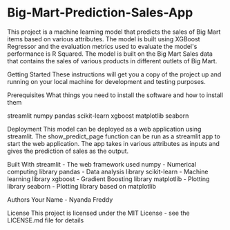 # Big-Mart-Prediction-Sales-App

This project is a machine learning model that predicts the sales of Big Mart items based on various attributes. 
The model is built using XGBoost Regressor and the evaluation metrics used to evaluate the model's performance is R Squared. 
The model is built on the Big Mart Sales data that contains the sales of various products in different outlets of Big Mart.

Getting Started
These instructions will get you a copy of the project up and running on your local machine for development and testing purposes.

Prerequisites
What things you need to install the software and how to install them

streamlit
numpy
pandas
scikit-learn
xgboost
matplotlib
seaborn

Deployment
This model can be deployed as a web application using streamlit. 
The show_predict_page function can be run as a streamlit app to start the web application. 
The app takes in various attributes as inputs and gives the prediction of sales as the output.

Built With
streamlit - The web framework used
numpy - Numerical computing library
pandas - Data analysis library
scikit-learn - Machine learning library
xgboost - Gradient Boosting library
matplotlib - Plotting library
seaborn - Plotting library based on matplotlib




Authors
Your Name - Nyanda Freddy


License
This project is licensed under the MIT License - see the LICENSE.md file for details



